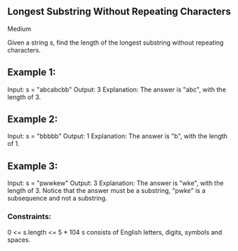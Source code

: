 ## Longest Substring Without Repeating Characters
Medium

Given a string s, find the length of the longest 
substring
 without repeating characters.

 

## Example 1:
Input: s = "abcabcbb"
Output: 3
Explanation: The answer is "abc", with the length of 3.

## Example 2:
Input: s = "bbbbb"
Output: 1
Explanation: The answer is "b", with the length of 1.

## Example 3:
Input: s = "pwwkew"
Output: 3
Explanation: The answer is "wke", with the length of 3.
Notice that the answer must be a substring, "pwke" is a subsequence and not a substring.
 

### Constraints:
0 <= s.length <= 5 * 104
s consists of English letters, digits, symbols and spaces.